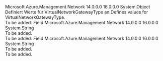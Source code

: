 <Type Name="VirtualNetworkGatewayType" FullName="Microsoft.Azure.Management.Network.Models.VirtualNetworkGatewayType">
  <TypeSignature Language="C#" Value="public static class VirtualNetworkGatewayType" />
  <TypeSignature Language="ILAsm" Value=".class public auto ansi abstract sealed beforefieldinit VirtualNetworkGatewayType extends System.Object" />
  <TypeSignature Language="DocId" Value="T:Microsoft.Azure.Management.Network.Models.VirtualNetworkGatewayType" />
  <TypeSignature Language="VB.NET" Value="Public Class VirtualNetworkGatewayType" />
  <TypeSignature Language="F#" Value="type VirtualNetworkGatewayType = class" />
  <AssemblyInfo>
    <AssemblyName>Microsoft.Azure.Management.Network</AssemblyName>
    <AssemblyVersion>14.0.0.0</AssemblyVersion>
    <AssemblyVersion>16.0.0.0</AssemblyVersion>
  </AssemblyInfo>
  <Base>
    <BaseTypeName>System.Object</BaseTypeName>
  </Base>
  <Interfaces />
  <Docs>
    <summary>
            <span data-ttu-id="b539f-101">Definiert Werte für VirtualNetworkGatewayType an.</span><span class="sxs-lookup"><span data-stu-id="b539f-101">Defines values for VirtualNetworkGatewayType.</span></span>
            </summary>
    <remarks>To be added.</remarks>
  </Docs>
  <Members>
    <Member MemberName="ExpressRoute">
      <MemberSignature Language="C#" Value="public const string ExpressRoute;" />
      <MemberSignature Language="ILAsm" Value=".field public static literal string ExpressRoute" />
      <MemberSignature Language="DocId" Value="F:Microsoft.Azure.Management.Network.Models.VirtualNetworkGatewayType.ExpressRoute" />
      <MemberSignature Language="VB.NET" Value="Public Const ExpressRoute As String " />
      <MemberSignature Language="F#" Value="val mutable ExpressRoute : string" Usage="Microsoft.Azure.Management.Network.Models.VirtualNetworkGatewayType.ExpressRoute" />
      <MemberType>Field</MemberType>
      <AssemblyInfo>
        <AssemblyName>Microsoft.Azure.Management.Network</AssemblyName>
        <AssemblyVersion>14.0.0.0</AssemblyVersion>
        <AssemblyVersion>16.0.0.0</AssemblyVersion>
      </AssemblyInfo>
      <ReturnValue>
        <ReturnType>System.String</ReturnType>
      </ReturnValue>
      <Docs>
        <summary>To be added.</summary>
        <remarks>To be added.</remarks>
      </Docs>
    </Member>
    <Member MemberName="Vpn">
      <MemberSignature Language="C#" Value="public const string Vpn;" />
      <MemberSignature Language="ILAsm" Value=".field public static literal string Vpn" />
      <MemberSignature Language="DocId" Value="F:Microsoft.Azure.Management.Network.Models.VirtualNetworkGatewayType.Vpn" />
      <MemberSignature Language="VB.NET" Value="Public Const Vpn As String " />
      <MemberSignature Language="F#" Value="val mutable Vpn : string" Usage="Microsoft.Azure.Management.Network.Models.VirtualNetworkGatewayType.Vpn" />
      <MemberType>Field</MemberType>
      <AssemblyInfo>
        <AssemblyName>Microsoft.Azure.Management.Network</AssemblyName>
        <AssemblyVersion>14.0.0.0</AssemblyVersion>
        <AssemblyVersion>16.0.0.0</AssemblyVersion>
      </AssemblyInfo>
      <ReturnValue>
        <ReturnType>System.String</ReturnType>
      </ReturnValue>
      <Docs>
        <summary>To be added.</summary>
        <remarks>To be added.</remarks>
      </Docs>
    </Member>
  </Members>
</Type>